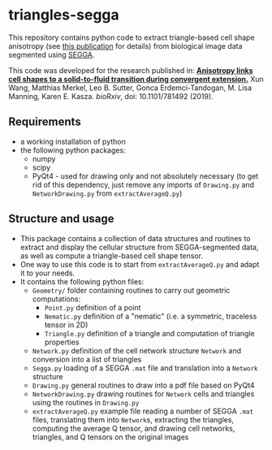 # triangles-segga
This repository contains python code to extract triangle-based cell shape anisotropy (see [this publication](https://doi.org/10.1103/PhysRevE.95.032401) for details) from biological image data segmented using [SEGGA](http://dx.doi.org/10.1242/dev.146837).

This code was developed for the research published in:
**[Anisotropy links cell shapes to a solid-to-fluid transition during convergent extension.](http://dx.doi.org/10.1101/781492)** Xun Wang, Matthias Merkel, Leo B. Sutter, Gonca Erdemci-Tandogan, M. Lisa Manning, Karen E. Kasza. *bioRxiv*, doi: 10.1101/781492 (2019).

## Requirements
- a working installation of python
- the following python packages:
    - numpy
    - scipy
    - PyQt4 - used for drawing only and not absolutely necessary (to get rid of this dependency, just remove any imports of `Drawing.py` and `NetworkDrawing.py` from `extractAverageQ.py`)
    
## Structure and usage
- This package contains a collection of data structures and routines to extract and display the cellular structure from SEGGA-segmented data, as well as compute a triangle-based cell shape tensor.
- One way to use this code is to start from `extractAverageQ.py` and adapt it to your needs.
- It contains the following python files:
    - `Geometry/` folder containing routines to carry out geometric computations:
        - `Point.py`  definition of a point
        - `Nematic.py`  definition of a "nematic" (i.e. a symmetric, traceless tensor in 2D)
        - `Triangle.py`  definition of a triangle and computation of triangle properties
    - `Network.py`  definition of the cell network structure `Network` and conversion into a list of triangles
    - `Segga.py`  loading of a SEGGA `.mat` file and translation into a `Network` structure
    - `Drawing.py`  general routines to draw into a pdf file based on PyQt4
    - `NetworkDrawing.py`  drawing routines for `Network` cells and triangles using the routines in `Drawing.py`
    - `extractAverageQ.py`  example file reading a number of SEGGA `.mat` files, translating them into `Network`s, extracting the triangles, computing the average Q tensor, and drawing cell networks, triangles, and Q tensors on the original images
